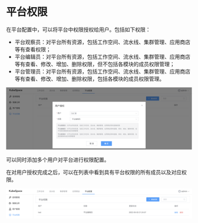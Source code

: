 # 平台权限

在平台配置中，可以将平台中权限授权给用户。包括如下权限：

- 平台观察员：对平台所有资源，包括工作空间、流水线、集群管理、应用商店等有查看权限；
- 平台编辑员：对平台所有资源，包括工作空间、流水线、集群管理、应用商店等有查看、修改、增加、删除权限，但不包括各模块的成员权限管理；
- 平台管理员：对平台所有资源，包括工作空间、流水线、集群管理、应用商店等有查看、修改、增加、删除权限，包括各模块的成员权限管理。

![image-20220503212522290](images/permission_add.png)

可以同时添加多个用户对平台进行权限配置。

在对用户授权完成之后，可以在列表中看到具有平台权限的所有成员以及对应权限。

![image-20220503212628052](images/permission_list.png)